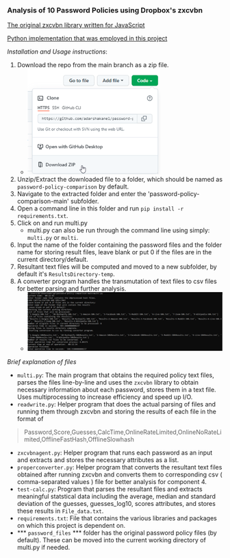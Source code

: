 ### Analysis of 10 Password Policies using Dropbox's zxcvbn

[The original zxcvbn library written for JavaScript](https://github.com/dropbox/zxcvbn)

[Python implementation that was employed in this project](https://github.com/dwolfhub/zxcvbn-python)

_Installation and Usage instructions_:
1. Download the repo from the main branch as a zip file.
    -  <img src = "sshots/stepbystep1.png" width = 310>
2. Unzip/Extract the downloaded file to a folder, which should be named as `password-policy-comparison` by default.
3. Navigate to the extracted folder and enter the 'password-policy-comparison-main' subfolder. 
4. Open a command line in this folder and run `pip install -r requirements.txt`.
5. Click on and run multi.py
    - multi.py can also be run through the command line using simply: `multi.py` or `multi`. 
6. Input the name of the folder containing the password files and the folder name for storing result files, leave blank or put 0 if the files are in the current directory/default.
7. Resultant text files will be computed and moved to a new subfolder, by default it's `ResultsDirectory-temp`.
8. A converter program handles the transmutation of text files to csv files for better parsing and further analysis.
    - <img src = "sshots/final.png" width = 999>

_Brief explanation of files_
- `multi.py`: The main program that obtains the required policy text files, parses the files line-by-line and uses the `zxcvbn` library to obtain necessary information about each password, stores them in a text file. Uses multiprocessing to increase efficiency and speed up I/O.
- `readwrite.py`: Helper program that does the actual parsing of files and running them through zxcvbn and storing the results of each file in the format of
> Password,Score,Guesses,CalcTime,OnlineRateLimited,OnlineNoRateLimited,OfflineFastHash,OfflineSlowhash
- `zxcvbnagent.py`: Helper program that runs each password as an input and extracts and stores the necessary attributes as a list.
- `properconverter.py`: Helper program that converts the resultant text files obtained after running zxcvbn and converts them to corresponding csv ( comma-separated values ) file for better analysis for component 4.
- `test-calc.py`: Program that parses the resultant files and extracts meaningful statstical data including the average, median and standard deviation of the guesses, guesses_log10, scores attributes, and stores these results in `File_data.txt`.
- `requirements.txt`: File that contains the various libraries and packages on which this project is dependent on.
- *** `password_files` *** folder has the original password policy files (by default). These can be moved into the current working directory of multi.py if needed.
